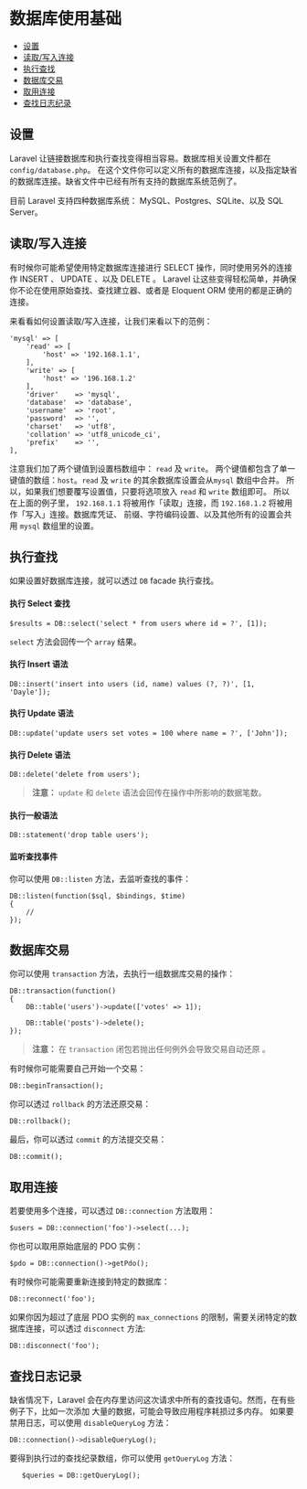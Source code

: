 # 数据库使用基础

- [设置](#configuration)
- [读取/写入连接](#read-write-connections)
- [执行查找](#running-queries)
- [数据库交易](#database-transactions)
- [取用连接](#accessing-connections)
- [查找日志纪录](#query-logging)

<a name="configuration"></a>
## 设置

Laravel 让链接数据库和执行查找变得相当容易。数据库相关设置文件都在 `config/database.php`。 在这个文件你可以定义所有的数据库连接，以及指定缺省的数据库连接。缺省文件中已经有所有支持的数据库系统范例了。

目前 Laravel 支持四种数据库系统： MySQL、Postgres、SQLite、以及 SQL Server。

<a name="read-write-connections"></a>
## 读取/写入连接

有时候你可能希望使用特定数据库连接进行 SELECT 操作，同时使用另外的连接作 INSERT 、 UPDATE 、以及 DELETE 。 Laravel 让这些变得轻松简单，并确保你不论在使用原始查找、查找建立器、或者是 Eloquent ORM 使用的都是正确的连接。

来看看如何设置读取/写入连接，让我们来看以下的范例：

	'mysql' => [
		'read' => [
			'host' => '192.168.1.1',
		],
		'write' => [
			'host' => '196.168.1.2'
		],
		'driver'    => 'mysql',
		'database'  => 'database',
		'username'  => 'root',
		'password'  => '',
		'charset'   => 'utf8',
		'collation' => 'utf8_unicode_ci',
		'prefix'    => '',
	],

注意我们加了两个键值到设置档数组中： `read` 及 `write`。 两个键值都包含了单一键值的数组：`host`。`read` 及 `write` 的其余数据库设置会从`mysql` 数组中合并。 所以，如果我们想要覆写设置值，只要将选项放入 `read` 和 `write` 数组即可。 所以在上面的例子里， `192.168.1.1` 将被用作「读取」连接，而 `192.168.1.2` 将被用作「写入」连接。数据库凭证、 前缀、字符编码设置、以及其他所有的设置会共用 `mysql` 数组里的设置。

<a name="running-queries"></a>
## 执行查找

如果设置好数据库连接，就可以透过 `DB` facade 执行查找。

#### 执行 Select 查找

	$results = DB::select('select * from users where id = ?', [1]);

`select` 方法会回传一个 `array` 结果。

#### 执行 Insert 语法

	DB::insert('insert into users (id, name) values (?, ?)', [1, 'Dayle']);

#### 执行 Update 语法

	DB::update('update users set votes = 100 where name = ?', ['John']);

#### 执行 Delete 语法

	DB::delete('delete from users');

> **注意：** `update` 和 `delete` 语法会回传在操作中所影响的数据笔数。

#### 执行一般语法

	DB::statement('drop table users');

#### 监听查找事件

你可以使用 `DB::listen` 方法，去监听查找的事件：

	DB::listen(function($sql, $bindings, $time)
	{
		//
	});

<a name="database-transactions"></a>
## 数据库交易

你可以使用 `transaction` 方法，去执行一组数据库交易的操作：

	DB::transaction(function()
	{
		DB::table('users')->update(['votes' => 1]);

		DB::table('posts')->delete();
	});

> **注意：** 在 `transaction` 闭包若抛出任何例外会导致交易自动还原 。

有时候你可能需要自己开始一个交易：

	DB::beginTransaction();

你可以透过 `rollback` 的方法还原交易：

	DB::rollback();

最后，你可以透过 `commit` 的方法提交交易：

	DB::commit();

<a name="accessing-connections"></a>
## 取用连接

若要使用多个连接，可以透过 `DB::connection` 方法取用：

	$users = DB::connection('foo')->select(...);

你也可以取用原始底层的 PDO 实例：

	$pdo = DB::connection()->getPdo();

有时候你可能需要重新连接到特定的数据库：

	DB::reconnect('foo');

如果你因为超过了底层 PDO 实例的 `max_connections` 的限制，需要关闭特定的数据库连接，可以透过 `disconnect` 方法:

	DB::disconnect('foo');

<a name="query-logging"></a>
## 查找日志记录

缺省情况下，Laravel 会在内存里访问这次请求中所有的查找语句。然而，在有些例子下，比如一次添加 大量的数据，可能会导致应用程序耗损过多内存。 如果要禁用日志，可以使用 `disableQueryLog` 方法：

	DB::connection()->disableQueryLog();

要得到执行过的查找纪录数组，你可以使用 `getQueryLog` 方法：

       $queries = DB::getQueryLog();
